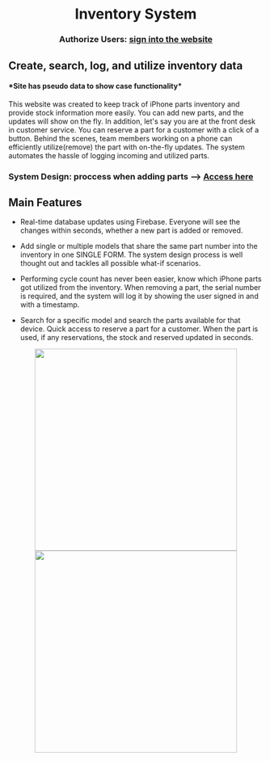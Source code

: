<h1 align="center">Inventory System</h1>
<h3 align="center">Authorize Users: <a href="https://www.harmonicvoid.app" target="_blank">sign into the website</a> </h3> 
<h2>Create, search, log, and utilize inventory data</h2>
<h4>*Site has pseudo data to show case functionality*</h4>
<P>This website was created to keep track of iPhone parts inventory and provide stock information more easily. You can add new parts, and the updates will show on the fly. In addition, let's say you are at the front desk in customer service. You can reserve a part for a customer with a click of a button. Behind the scenes, team members working on a phone can efficiently utilize(remove) the part with on-the-fly updates. The system automates the hassle of logging incoming and utilized parts.</p>

<h3>System Design: proccess when adding parts --> <a target="_blank" href="https://lucid.app/lucidchart/eb4a1605-9c44-4cc3-b7ec-05b3db669206/edit?viewport_loc=-779%2C-1625%2C5255%2C2716%2C0_0&invitationId=inv_fee6bf28-e465-47e9-bbb8-80470353930c">Access here</a></h3>


<h2>Main Features</h2>

<ul>
  <li> Real-time database updates using Firebase. Everyone will see the changes within seconds, whether a new part is added or removed.</li>
  <p></p>
  <li> Add single or multiple models that share the same part number into the inventory in one SINGLE FORM. The system design process is well thought out and tackles all possible what-if scenarios.</li>
  <p></p>
  <li> Performing cycle count has never been easier, know which iPhone parts got utilized from the inventory. When removing a part, the serial number is required, and the system will log it by showing the user signed in and with a timestamp.  </li>
   <p></p>
  <li> Search for a specific model and search the parts available for that device. Quick access to reserve a part for a customer. When the part is used, if any reservations, the stock and reserved updated in seconds. </li>
</ul>
<div>


<div align="center" >
 <img width="400" class="img" src="https://media4.giphy.com/media/TLAZml43ZuPLK6ZNpI/giphy.gif" />
 <img width="400" class="img" src="https://media3.giphy.com/media/k3s5BYjNapRVKurRRi/giphy.gif" />
</div>


